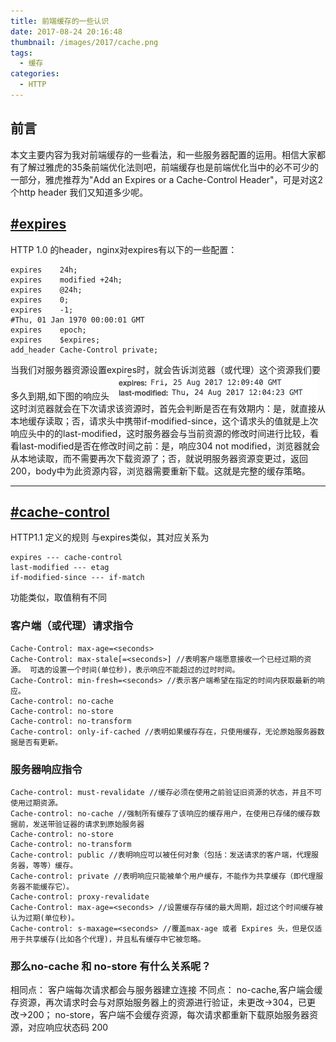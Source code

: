 ```yaml
---
title: 前端缓存的一些认识
date: 2017-08-24 20:16:48
thumbnail: /images/2017/cache.png
tags:
  - 缓存
categories:
  - HTTP
---
```


## 前言
本文主要内容为我对前端缓存的一些看法，和一些服务器配置的运用。相信大家都有了解过雅虎的35条前端优化法则吧，前端缓存也是前端优化当中的必不可少的一部分，雅虎推荐为"Add an Expires or a Cache-Control Header"，可是对这2个http header 我们又知道多少呢。

## [#expires](#expires)
HTTP 1.0 的header，nginx对expires有以下的一些配置：
```nginx
expires    24h;
expires    modified +24h;
expires    @24h;
expires    0;
expires    -1;
#Thu, 01 Jan 1970 00:00:01 GMT
expires    epoch;
expires    $expires;
add_header Cache-Control private;
```
当我们对服务器资源设置expires时，就会告诉浏览器（或代理）这个资源我们要多久到期,如下图的响应头
![响应头](/images/2017/expires_res.png)
这时浏览器就会在下次请求该资源时，首先会判断是否在有效期内：是，就直接从本地缓存读取；否，请求头中携带if-modified-since，这个请求头的值就是上次响应头中的的last-modified，这时服务器会与当前资源的修改时间进行比较，看看last-modified是否在修改时间之前：是，响应304 not modified，浏览器就会从本地读取，而不需要再次下载资源了；否，就说明服务器资源变更过，返回200，body中为此资源内容，浏览器需要重新下载。这就是完整的缓存策略。

- - -
## [#cache-control](#cache-control)
HTTP1.1 定义的规则
与expires类似，其对应关系为
```text
expires --- cache-control
last-modified --- etag
if-modified-since --- if-match
```
功能类似，取值稍有不同

### 客户端（或代理）请求指令
```nginx
Cache-Control: max-age=<seconds>
Cache-Control: max-stale[=<seconds>] //表明客户端愿意接收一个已经过期的资源。 可选的设置一个时间(单位秒)，表示响应不能超过的过时时间。
Cache-Control: min-fresh=<seconds> //表示客户端希望在指定的时间内获取最新的响应。
Cache-control: no-cache 
Cache-control: no-store
Cache-control: no-transform
Cache-control: only-if-cached //表明如果缓存存在，只使用缓存，无论原始服务器数据是否有更新。
```

### 服务器响应指令
```nginx
Cache-control: must-revalidate //缓存必须在使用之前验证旧资源的状态，并且不可使用过期资源。
Cache-control: no-cache //强制所有缓存了该响应的缓存用户，在使用已存储的缓存数据前，发送带验证器的请求到原始服务器
Cache-control: no-store
Cache-control: no-transform
Cache-control: public //表明响应可以被任何对象（包括：发送请求的客户端，代理服务器，等等）缓存。
Cache-control: private //表明响应只能被单个用户缓存，不能作为共享缓存（即代理服务器不能缓存它）。
Cache-control: proxy-revalidate
Cache-Control: max-age=<seconds> //设置缓存存储的最大周期，超过这个时间缓存被认为过期(单位秒)。
Cache-control: s-maxage=<seconds> //覆盖max-age 或者 Expires 头，但是仅适用于共享缓存(比如各个代理)，并且私有缓存中它被忽略。
```
### 那么no-cache 和 no-store 有什么关系呢？
相同点：
客户端每次请求都会与服务器建立连接
不同点：
no-cache,客户端会缓存资源，再次请求时会与对原始服务器上的资源进行验证，未更改->304，已更改->200；
no-store，客户端不会缓存资源，每次请求都重新下载原始服务器资源，对应响应状态码 200
